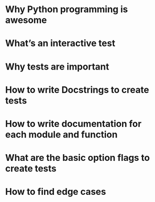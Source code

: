 # Why Python programming is awesome
# What’s an interactive test
# Why tests are important
# How to write Docstrings to create tests
# How to write documentation for each module and function
# What are the basic option flags to create tests
# How to find edge cases
